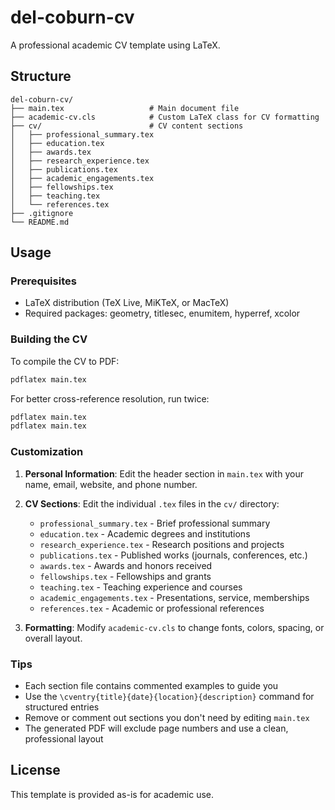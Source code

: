 # del-coburn-cv

A professional academic CV template using LaTeX.

## Structure

```
del-coburn-cv/
├── main.tex                   # Main document file
├── academic-cv.cls            # Custom LaTeX class for CV formatting
├── cv/                        # CV content sections
│   ├── professional_summary.tex
│   ├── education.tex
│   ├── awards.tex
│   ├── research_experience.tex
│   ├── publications.tex
│   ├── academic_engagements.tex
│   ├── fellowships.tex
│   ├── teaching.tex
│   └── references.tex
├── .gitignore
└── README.md
```

## Usage

### Prerequisites

- LaTeX distribution (TeX Live, MiKTeX, or MacTeX)
- Required packages: geometry, titlesec, enumitem, hyperref, xcolor

### Building the CV

To compile the CV to PDF:

```bash
pdflatex main.tex
```

For better cross-reference resolution, run twice:

```bash
pdflatex main.tex
pdflatex main.tex
```

### Customization

1. **Personal Information**: Edit the header section in `main.tex` with your name, email, website, and phone number.

2. **CV Sections**: Edit the individual `.tex` files in the `cv/` directory:
   - `professional_summary.tex` - Brief professional summary
   - `education.tex` - Academic degrees and institutions
   - `research_experience.tex` - Research positions and projects
   - `publications.tex` - Published works (journals, conferences, etc.)
   - `awards.tex` - Awards and honors received
   - `fellowships.tex` - Fellowships and grants
   - `teaching.tex` - Teaching experience and courses
   - `academic_engagements.tex` - Presentations, service, memberships
   - `references.tex` - Academic or professional references

3. **Formatting**: Modify `academic-cv.cls` to change fonts, colors, spacing, or overall layout.

### Tips

- Each section file contains commented examples to guide you
- Use the `\cventry{title}{date}{location}{description}` command for structured entries
- Remove or comment out sections you don't need by editing `main.tex`
- The generated PDF will exclude page numbers and use a clean, professional layout

## License

This template is provided as-is for academic use.